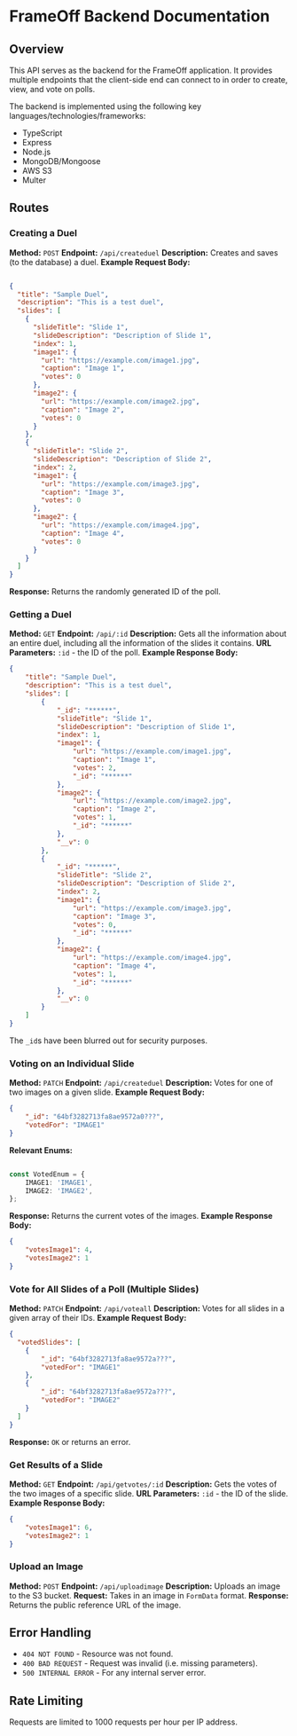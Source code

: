 # FrameOff Backend Documentation

## Overview

This API serves as the backend for the FrameOff application. It provides multiple endpoints that the client-side end can connect to in order to create, view, and vote on polls.

The backend is implemented using the following key languages/technologies/frameworks:

- TypeScript
- Express
- Node.js
- MongoDB/Mongoose
- AWS S3
- Multer


## Routes
### Creating a Duel

**Method:** `POST`
**Endpoint:** `/api/createduel`
**Description:** Creates and saves (to the database) a duel. 
**Example Request Body:** 

```json

{
  "title": "Sample Duel",
  "description": "This is a test duel",
  "slides": [
    {
      "slideTitle": "Slide 1",
      "slideDescription": "Description of Slide 1",
      "index": 1,
      "image1": {
        "url": "https://example.com/image1.jpg",
        "caption": "Image 1",
        "votes": 0
      },
      "image2": {
        "url": "https://example.com/image2.jpg",
        "caption": "Image 2",
        "votes": 0
      }
    },
    {
      "slideTitle": "Slide 2",
      "slideDescription": "Description of Slide 2",
      "index": 2,
      "image1": {
        "url": "https://example.com/image3.jpg",
        "caption": "Image 3",
        "votes": 0
      },
      "image2": {
        "url": "https://example.com/image4.jpg",
        "caption": "Image 4",
        "votes": 0
      }
    }
  ]
}
```

**Response:** Returns the randomly generated ID of the poll.

### Getting a Duel

**Method:** `GET`
**Endpoint:** `/api/:id`
**Description:** Gets all the information about an entire duel, including all the information of the slides it contains.
**URL Parameters:** `:id` - the ID of the poll.
**Example Response Body:** 

```json
{
    "title": "Sample Duel",
    "description": "This is a test duel",
    "slides": [
        {
            "_id": "******",
            "slideTitle": "Slide 1",
            "slideDescription": "Description of Slide 1",
            "index": 1,
            "image1": {
                "url": "https://example.com/image1.jpg",
                "caption": "Image 1",
                "votes": 2,
                "_id": "******"
            },
            "image2": {
                "url": "https://example.com/image2.jpg",
                "caption": "Image 2",
                "votes": 1,
                "_id": "******"
            },
            "__v": 0
        },
        {
            "_id": "******",
            "slideTitle": "Slide 2",
            "slideDescription": "Description of Slide 2",
            "index": 2,
            "image1": {
                "url": "https://example.com/image3.jpg",
                "caption": "Image 3",
                "votes": 0,
                "_id": "******"
            },
            "image2": {
                "url": "https://example.com/image4.jpg",
                "caption": "Image 4",
                "votes": 1,
                "_id": "******"
            },
            "__v": 0
        }
    ]
}
```

The `_id`s have been blurred out for security purposes.

### Voting on an Individual Slide

**Method:** `PATCH`
**Endpoint:** `/api/createduel`
**Description:** Votes for one of two images on a given slide.
**Example Request Body:** 

```json
{
    "_id": "64bf3282713fa8ae9572a0???",
    "votedFor": "IMAGE1"
}
```
**Relevant Enums:**

```typescript

const VotedEnum = {
    IMAGE1: 'IMAGE1',
    IMAGE2: 'IMAGE2',
};
```

**Response:** Returns the current votes of the images. 
**Example Response Body:**

```json
{
    "votesImage1": 4,
    "votesImage2": 1
}
```

### Vote for All Slides of a Poll (Multiple Slides)

**Method:** `PATCH`
**Endpoint:** `/api/voteall`
**Description:** Votes for all slides in a given array of their IDs.
**Example Request Body:**

```json
{
  "votedSlides": [
    {
        "_id": "64bf3282713fa8ae9572a???",
        "votedFor": "IMAGE1"
    },
    {
        "_id": "64bf3282713fa8ae9572a???",
        "votedFor": "IMAGE2"
    }
  ]
}
```
**Response:** `OK` or returns an error.

### Get Results of a Slide

**Method:** `GET`
**Endpoint:** `/api/getvotes/:id`
**Description:** Gets the votes of the two images of a specific slide.
**URL Parameters:** `:id` - the ID of the slide.
**Example Response Body:**

```json
{
    "votesImage1": 6,
    "votesImage2": 1
}
```

### Upload an Image

**Method:** `POST`
**Endpoint:** `/api/uploadimage`
**Description:** Uploads an image to the S3 bucket.
**Request:** Takes in an image in `FormData` format.
**Response:** Returns the public reference URL of the image. 

## Error Handling
- `404 NOT FOUND` - Resource was not found.
- `400 BAD REQUEST` - Request was invalid (i.e. missing parameters).
- `500 INTERNAL ERROR` - For any internal server error.

## Rate Limiting
Requests are limited to 1000 requests per hour per IP address.